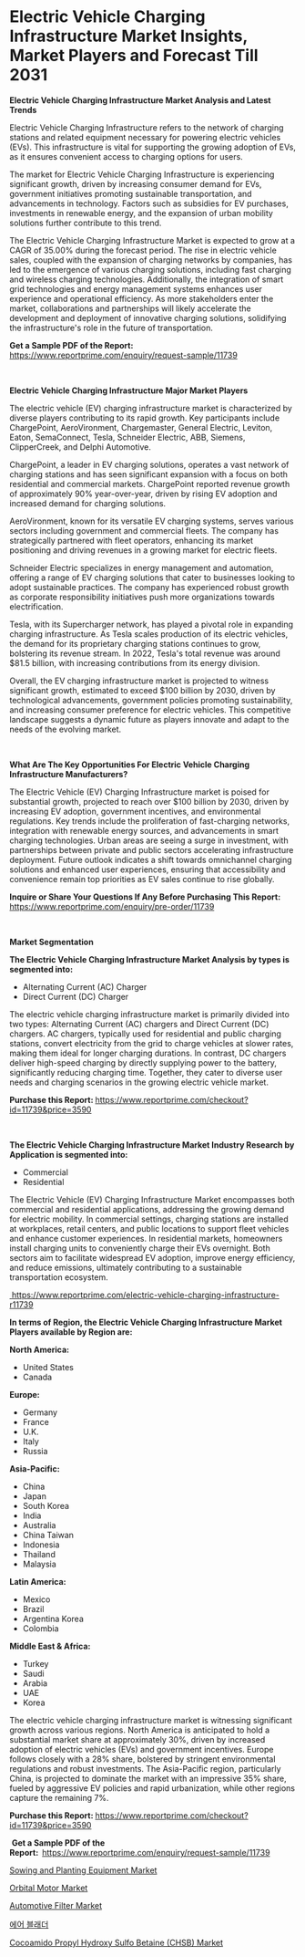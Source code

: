 <p><h1>Electric Vehicle Charging Infrastructure Market Insights, Market Players and Forecast Till 2031</h1></p><p><strong>Electric Vehicle Charging Infrastructure Market Analysis and Latest Trends</strong></p>
<p><p>Electric Vehicle Charging Infrastructure refers to the network of charging stations and related equipment necessary for powering electric vehicles (EVs). This infrastructure is vital for supporting the growing adoption of EVs, as it ensures convenient access to charging options for users. </p><p>The market for Electric Vehicle Charging Infrastructure is experiencing significant growth, driven by increasing consumer demand for EVs, government initiatives promoting sustainable transportation, and advancements in technology. Factors such as subsidies for EV purchases, investments in renewable energy, and the expansion of urban mobility solutions further contribute to this trend. </p><p>The Electric Vehicle Charging Infrastructure Market is expected to grow at a CAGR of 35.00% during the forecast period. The rise in electric vehicle sales, coupled with the expansion of charging networks by companies, has led to the emergence of various charging solutions, including fast charging and wireless charging technologies. Additionally, the integration of smart grid technologies and energy management systems enhances user experience and operational efficiency. As more stakeholders enter the market, collaborations and partnerships will likely accelerate the development and deployment of innovative charging solutions, solidifying the infrastructure's role in the future of transportation.</p></p>
<p><strong>Get a Sample PDF of the Report:&nbsp;</strong> <a href="https://www.reportprime.com/enquiry/request-sample/11739">https://www.reportprime.com/enquiry/request-sample/11739</a></p>
<p>&nbsp;</p>
<p><strong>Electric Vehicle Charging Infrastructure Major Market Players</strong></p>
<p><p>The electric vehicle (EV) charging infrastructure market is characterized by diverse players contributing to its rapid growth. Key participants include ChargePoint, AeroVironment, Chargemaster, General Electric, Leviton, Eaton, SemaConnect, Tesla, Schneider Electric, ABB, Siemens, ClipperCreek, and Delphi Automotive. </p><p>ChargePoint, a leader in EV charging solutions, operates a vast network of charging stations and has seen significant expansion with a focus on both residential and commercial markets. ChargePoint reported revenue growth of approximately 90% year-over-year, driven by rising EV adoption and increased demand for charging solutions. </p><p>AeroVironment, known for its versatile EV charging systems, serves various sectors including government and commercial fleets. The company has strategically partnered with fleet operators, enhancing its market positioning and driving revenues in a growing market for electric fleets. </p><p>Schneider Electric specializes in energy management and automation, offering a range of EV charging solutions that cater to businesses looking to adopt sustainable practices. The company has experienced robust growth as corporate responsibility initiatives push more organizations towards electrification. </p><p>Tesla, with its Supercharger network, has played a pivotal role in expanding charging infrastructure. As Tesla scales production of its electric vehicles, the demand for its proprietary charging stations continues to grow, bolstering its revenue stream. In 2022, Tesla's total revenue was around $81.5 billion, with increasing contributions from its energy division.</p><p>Overall, the EV charging infrastructure market is projected to witness significant growth, estimated to exceed $100 billion by 2030, driven by technological advancements, government policies promoting sustainability, and increasing consumer preference for electric vehicles. This competitive landscape suggests a dynamic future as players innovate and adapt to the needs of the evolving market.</p></p>
<p>&nbsp;</p>
<p><strong>What Are The Key Opportunities For Electric Vehicle Charging Infrastructure Manufacturers?</strong></p>
<p><p>The Electric Vehicle (EV) Charging Infrastructure market is poised for substantial growth, projected to reach over $100 billion by 2030, driven by increasing EV adoption, government incentives, and environmental regulations. Key trends include the proliferation of fast-charging networks, integration with renewable energy sources, and advancements in smart charging technologies. Urban areas are seeing a surge in investment, with partnerships between private and public sectors accelerating infrastructure deployment. Future outlook indicates a shift towards omnichannel charging solutions and enhanced user experiences, ensuring that accessibility and convenience remain top priorities as EV sales continue to rise globally.</p></p>
<p><strong>Inquire or Share Your Questions If Any Before Purchasing This Report:</strong> <a href="https://www.reportprime.com/enquiry/pre-order/11739">https://www.reportprime.com/enquiry/pre-order/11739</a></p>
<p>&nbsp;</p>
<p><strong>Market Segmentation</strong></p>
<p><strong>The Electric Vehicle Charging Infrastructure Market Analysis by types is segmented into:</strong></p>
<p><ul><li>Alternating Current (AC) Charger</li><li>Direct Current (DC) Charger</li></ul></p>
<p><p>The electric vehicle charging infrastructure market is primarily divided into two types: Alternating Current (AC) chargers and Direct Current (DC) chargers. AC chargers, typically used for residential and public charging stations, convert electricity from the grid to charge vehicles at slower rates, making them ideal for longer charging durations. In contrast, DC chargers deliver high-speed charging by directly supplying power to the battery, significantly reducing charging time. Together, they cater to diverse user needs and charging scenarios in the growing electric vehicle market.</p></p>
<p><strong>Purchase this Report:&nbsp;</strong><a href="https://www.reportprime.com/checkout?id=11739&price=3590">https://www.reportprime.com/checkout?id=11739&price=3590</a></p>
<p>&nbsp;</p>
<p><strong>The Electric Vehicle Charging Infrastructure Market Industry Research by Application is segmented into:</strong></p>
<p><ul><li>Commercial</li><li>Residential</li></ul></p>
<p><p>The Electric Vehicle (EV) Charging Infrastructure Market encompasses both commercial and residential applications, addressing the growing demand for electric mobility. In commercial settings, charging stations are installed at workplaces, retail centers, and public locations to support fleet vehicles and enhance customer experiences. In residential markets, homeowners install charging units to conveniently charge their EVs overnight. Both sectors aim to facilitate widespread EV adoption, improve energy efficiency, and reduce emissions, ultimately contributing to a sustainable transportation ecosystem.</p></p>
<p><a href="https://www.reportprime.com/electric-vehicle-charging-infrastructure-r11739">&nbsp;https://www.reportprime.com/electric-vehicle-charging-infrastructure-r11739</a></p>
<p><strong>In terms of Region, the Electric Vehicle Charging Infrastructure Market Players available by Region are:</strong></p>
<p>
    <p> <strong> North America: </strong>
        <ul>
            <li>United States</li>
            <li>Canada</li>
        </ul>
        </p> 
    <p> <strong> Europe: </strong>
        <ul>
            <li>Germany</li>
            <li>France</li>
            <li>U.K.</li>
            <li>Italy</li>
            <li>Russia</li>
        </ul>
        </p> 
    <p> <strong> Asia-Pacific: </strong>
        <ul>
            <li>China</li>
            <li>Japan</li>
            <li>South Korea</li>
            <li>India</li>
            <li>Australia</li>
            <li>China Taiwan</li>
            <li>Indonesia</li>
            <li>Thailand</li>
            <li>Malaysia</li>
        </ul>
        </p> 
    <p> <strong> Latin America: </strong>
        <ul>
            <li>Mexico</li>
            <li>Brazil</li>
            <li>Argentina Korea</li>
            <li>Colombia</li>
        </ul>
        </p> 
    <p> <strong> Middle East & Africa: </strong>
        <ul>
            <li>Turkey</li>
            <li>Saudi</li>
            <li>Arabia</li>
            <li>UAE</li>
            <li>Korea</li>
        </ul>
    </p>
    </p>
<p><p>The electric vehicle charging infrastructure market is witnessing significant growth across various regions. North America is anticipated to hold a substantial market share at approximately 30%, driven by increased adoption of electric vehicles (EVs) and government incentives. Europe follows closely with a 28% share, bolstered by stringent environmental regulations and robust investments. The Asia-Pacific region, particularly China, is projected to dominate the market with an impressive 35% share, fueled by aggressive EV policies and rapid urbanization, while other regions capture the remaining 7%.</p></p>
<p><strong>Purchase this Report: </strong><a href="https://www.reportprime.com/checkout?id=11739&price=3590">https://www.reportprime.com/checkout?id=11739&price=3590</a></p>
<p>&nbsp;<strong>Get a Sample PDF of the Report:&nbsp;&nbsp;</strong><a href="https://www.reportprime.com/enquiry/request-sample/11739">https://www.reportprime.com/enquiry/request-sample/11739</a></p>
<p><strong></strong></p>
<p><p><a href="https://medium.com/@graciakennyta2311/sowing-and-planting-equipment-market-overview-global-market-trends-and-future-prospects-from-2024-783364c97498">Sowing and Planting Equipment Market</a></p><p><a href="https://medium.com/@graciakennyta2311/orbital-motor-industry-sector-new-technologies-and-market-impact-forecasted-for-period-from-2024-1c9af5e222b3">Orbital Motor Market</a></p><p><a href="https://github.com/YashRP12/Market-Research-Report-List-6/blob/main/automotive-filter-market.md">Automotive Filter Market</a></p><p><a href="https://medium.com/@zlpjbqkb72/%EA%B3%B5%EA%B8%B0-%EB%B0%A9%EC%9A%B8-%EC%8B%9C%EC%9E%A5%EC%97%90-%EB%8C%80%ED%95%9C-%EA%B8%80%EB%A1%9C%EB%B2%8C-%EC%A0%84%EB%A7%9D-%ED%8A%B8%EB%A0%8C%EB%93%9C-%EB%B0%8F-%EC%98%88%EC%B8%A1-2024-2031-5510a765cfab">에어 블래더</a></p><p><a href="https://issuu.com/reportprime-2/docs/cocoamido-propyl-hydroxy-sulfo-beta_3f49cb22b721f2">Cocoamido Propyl Hydroxy Sulfo Betaine (CHSB) Market</a></p></p>
